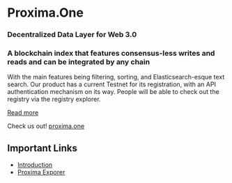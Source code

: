 # Proxima.One

### Decentralized Data Layer for Web 3.0

### A blockchain index that features consensus-less writes and reads and can be integrated by any chain

With the main features being filtering, sorting, and Elasticsearch-esque text search.
Our product has a current Testnet for its registration, with an API authentication mechanism on its way. People will be able to check out the registry via the registry explorer.

[Read more](https://github.com/proxima-one/docs/blob/master/Introduction.md)

Check us out!
[proxima.one](https://www.proxima.one/)

## Important Links

- [Introduction](https://github.com/proxima-one/docs/blob/master/Introduction.md)
- [Proxima Exporer](https://github.com/proxima-one/proxima_explorer)
